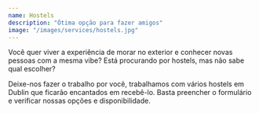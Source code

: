 ```yaml
---
name: Hostels
description: "Ótima opção para fazer amigos"
image: "/images/services/hostels.jpg"
---
```


Você quer viver a experiência de morar no exterior e conhecer novas pessoas com a mesma vibe? 
Está procurando por hostels, mas não sabe qual escolher?

Deixe-nos fazer o trabalho por você, trabalhamos com vários hostels em Dublin que ficarão encantados em recebê-lo. Basta preencher o formulário e verificar nossas opções e disponibilidade.
